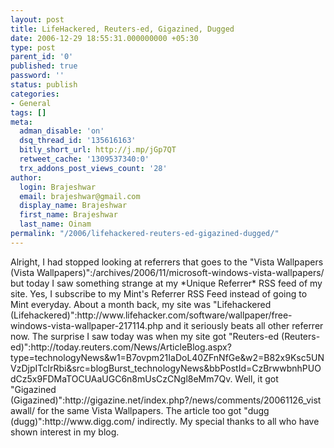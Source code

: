 ```yaml
---
layout: post
title: LifeHackered, Reuters-ed, Gigazined, Dugged
date: 2006-12-29 18:55:31.000000000 +05:30
type: post
parent_id: '0'
published: true
password: ''
status: publish
categories:
- General
tags: []
meta:
  adman_disable: 'on'
  dsq_thread_id: '135616163'
  bitly_short_url: http://j.mp/jGp7QT
  retweet_cache: '1309537340:0'
  trx_addons_post_views_count: '28'
author:
  login: Brajeshwar
  email: brajeshwar@gmail.com
  display_name: Brajeshwar
  first_name: Brajeshwar
  last_name: Oinam
permalink: "/2006/lifehackered-reuters-ed-gigazined-dugged/"
---
```

<p><?php ImgBlog("general/vista-wallpaper.jpg", 1, "Microsoft Vista Wallpaper", "http://www.brajeshwar.com/archives/2006/11/microsoft-windows-vista-wallpapers/");?>Alright, I had stopped looking at referrers that goes to the "Vista Wallpapers (Vista Wallpapers)":/archives/2006/11/microsoft-windows-vista-wallpapers/ but today I saw something strange at my *Unique Referrer* RSS feed of my site. Yes, I subscribe to my Mint's Referrer RSS Feed instead of going to Mint everyday. About a month back, my site was "Lifehackered (Lifehackered)":http://www.lifehacker.com/software/wallpaper/free-windows-vista-wallpaper-217114.php and it seriously beats all other referrer now. The surprise I saw today was when my site got "Reuters-ed (Reuters-ed)":http://today.reuters.com/News/ArticleBlog.aspx?type=technologyNews&w1=B7ovpm21IaDoL40ZFnNfGe&w2=B82x9Ksc5UNVzDjpITcIrRbi&src=blogBurst_technologyNews&bbPostId=CzBrwwbnhPUOdCz5x9FDMaTOCUAaUGC6n8mUsCzCNgl8eMm7Qv. Well, it got "Gigazined (Gigazined)":http://gigazine.net/index.php?/news/comments/20061126_vistawall/ for the same Vista Wallpapers. The article too got "dugg (dugg)":http://www.digg.com/ indirectly. My special thanks to all who have shown interest in my blog.</p>
